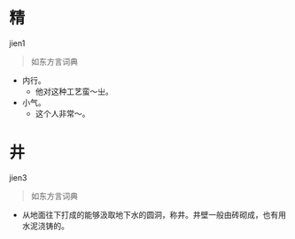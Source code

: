 # 精
jien1
> 如东方言词典
- 内行。
  - 他对这种工艺蛮～㞢。
- 小气。
  - 这个人非常～。

# 井
jien3
> 如东方言词典
- 从地面往下打成的能够汲取地下水的圆洞，称井。井壁一般由砖砌成，也有用水泥浇铸的。
